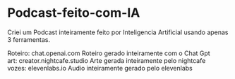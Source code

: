 # Podcast-feito-com-IA

Criei um Podcast inteiramente feito por Inteligencia Artificial usando apenas 3 ferramentas.

Roteiro: chat.openai.com
Roteiro gerado inteiramente com o Chat Gpt <br>
art: creator.nightcafe.studio
Arte gerada inteiramente pelo nightcafe <br>
vozes: elevenlabs.io
Audio inteiramente gerado pelo elevenlabs <br>
